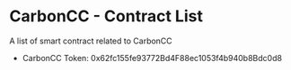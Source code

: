 # CarbonCC - Contract List

A list of smart contract related to CarbonCC

  - CarbonCC Token: 0x62fc155fe93772Bd4F88ec1053f4b940b8Bdc0d8
